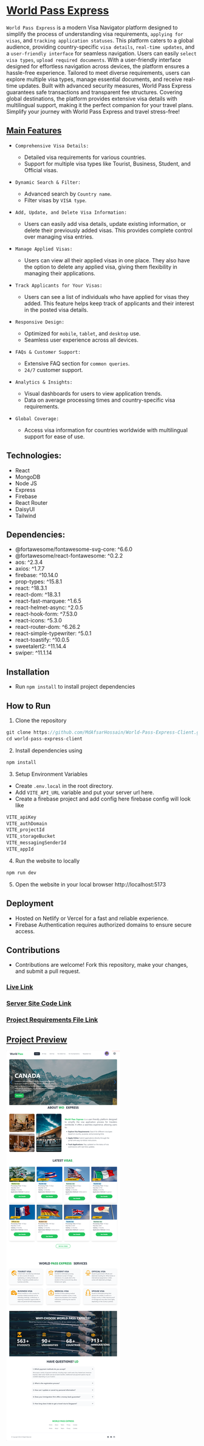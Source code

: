 # [World Pass Express](https://world-pass-express.web.app/)

`World Pass Express` is a modern Visa Navigator platform designed to simplify the process of understanding visa requirements, `applying for visas`, and `tracking application statuses`. This platform caters to a global audience, providing country-specific `visa details`, `real-time updates`, and a `user-friendly interface` for seamless navigation. Users can easily `select visa types`, `upload required documents`. With a user-friendly interface designed for effortless navigation across devices, the platform ensures a hassle-free experience. Tailored to meet diverse requirements, users can explore multiple visa types, manage essential documents, and receive real-time updates. Built with advanced security measures, World Pass Express guarantees safe transactions and transparent fee structures. Covering global destinations, the platform provides extensive visa details with multilingual support, making it the perfect companion for your travel plans. Simplify your journey with World Pass Express and travel stress-free!

## [Main Features]()
- `Comprehensive Visa Details:`
    - Detailed visa requirements for various countries.
    - Support for multiple visa types like Tourist, Business, Student, and Official visas.
- `Dynamic Search & Filter:`
    - Advanced search by `Country name`.
    - Filter visas by `VISA type`.
- `Add, Update, and Delete Visa Information:`
    - Users can easily add visa details, update existing information, or delete their previously added visas. This provides complete control over managing visa entries.

- `Manage Applied Visas:`
    - Users can view all their applied visas in one place. They also have the option to delete any applied visa, giving them flexibility in managing their applications.

- `Track Applicants for Your Visas:`
    - Users can see a list of individuals who have applied for visas they added. This feature helps keep track of applicants and their interest in the posted visa details.
- `Responsive Design:`
    - Optimized for `mobile`, `tablet`, and `desktop` use.
    - Seamless user experience across all devices.
- `FAQs & Customer Support:`
    - Extensive FAQ section for `common queries`.
    - `24/7` customer support.
- `Analytics & Insights:`
    - Visual dashboards for users to view application trends.
    - Data on average processing times and country-specific visa requirements.
- `Global Coverage:`
    - Access visa information for countries worldwide with multilingual support for ease of use.

## Technologies:
- React
- MongoDB
- Node JS
- Express
- Firebase
- React Router
- DaisyUI
- Tailwind

## Dependencies:
- @fortawesome/fontawesome-svg-core: ^6.6.0
- @fortawesome/react-fontawesome: ^0.2.2
- aos: ^2.3.4
- axios: ^1.7.7
- firebase: ^10.14.0
- prop-types: ^15.8.1
- react: ^18.3.1
- react-dom: ^18.3.1
- react-fast-marquee: ^1.6.5
- react-helmet-async: ^2.0.5
- react-hook-form: ^7.53.0
- react-icons: ^5.3.0
- react-router-dom: ^6.26.2
- react-simple-typewriter: ^5.0.1
- react-toastify: ^10.0.5
- sweetalert2: ^11.14.4
- swiper: ^11.1.14

## Installation
- Run `npm install` to install project dependencies

## How to Run
 1. Clone the repository
```js
git clone https://github.com/MdAfsarHossain/World-Pass-Express-Client.git
cd world-pass-express-client
```
 2. Install dependencies using
```js
npm install
```
 3. Setup Environment Variables
- Create `.env.local` in the root directory.
- Add `VITE_API_URL` variable and put your server url here.
- Create a firebase project and add config here
firebase config will look like
```js
VITE_apiKey
VITE_authDomain
VITE_projectId
VITE_storageBucket
VITE_messagingSenderId
VITE_appId
```
 4. Run the website to locally
```js
npm run dev
```
 5. Open the website in your local browser http://localhost:5173

## Deployment
- Hosted on Netlify or Vercel for a fast and reliable experience.
- Firebase Authentication requires authorized domains to ensure secure access.
## Contributions
- Contributions are welcome! Fork this repository, make your changes, and submit a pull request.

### [Live Link](https://world-pass-express.web.app/)
### [Server Site Code Link](https://github.com/MdAfsarHossain/World-Pass-Express-Server)
### [Project Requirements File Link](https://github.com/MdAfsarHossain/World-Pass-Express-Client/blob/main/World_Pass_Express.pdf)

## [Project Preview]()
<img src="https://raw.githubusercontent.com/MdAfsarHossain/World-Pass-Express-Client/refs/heads/main/Website_Preview.png">